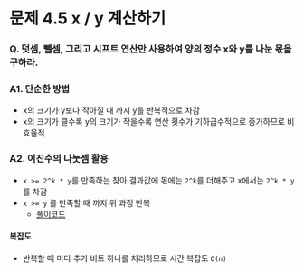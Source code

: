 # 문제 4.5 x / y 계산하기
### Q. 덧셈, 뺄셈, 그리고 시프트 연산만 사용하여 양의 정수 x와 y를 나눈 몫을 구하라.

### A1. 단순한 방법
* x의 크기가 y보다 작아질 때 까지 y를 반복적으로 차감
* x의 크기가 클수록 y의 크기가 작을수록 연산 횟수가 기하급수적으로 증가하므로 비효율적

### A2. 이진수의 나눗셈 활용
* `x >= 2^k * y`를 만족하는 찾아 결과값에 몫에는 `2^k`를 더해주고 x에서는 `2^k * y`를 차감
* `x >= y` 를 만족할 때 까지 위 과정 반복
  * [풀이코드](Solution.java) 

#### 복잡도
* 반복할 때 마다 추가 비트 하나를 처리하므로 시간 복잡도 `O(n)`